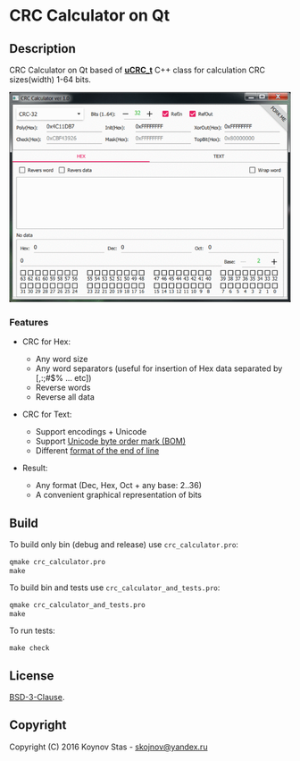 # CRC Calculator on Qt


## Description

CRC Calculator on Qt based of **[uCRC_t](https://github.com/KoynovStas/uCRC_t)** C++ class for calculation CRC sizes(width) 1-64 bits.


<p align="center">
<img src="./screenshots/animation.gif" width="694"></img>
</p>



### Features

- CRC for Hex:
	- Any word size
	- Any word separators (useful for insertion of Hex data separated by [,:;#$% ... etc])
	- Reverse words
	- Reverse all data

- CRC for Text:
	- Support encodings + Unicode
	- Support [Unicode byte order mark (BOM)](https://en.wikipedia.org/wiki/Byte_order_mark)
	- Different [format of the end of line](https://en.wikipedia.org/wiki/Newline)
	
- Result:
	- Any format (Dec, Hex, Oct + any base: 2..36)
	- A convenient graphical representation of bits



## Build

To build only bin (debug and release) use `crc_calculator.pro`:

```console
qmake crc_calculator.pro
make
```


To build bin and tests use `crc_calculator_and_tests.pro`:

```console
qmake crc_calculator_and_tests.pro
make
```


To run tests:

```console
make check
```



## License

[BSD-3-Clause](./LICENSE).



## Copyright
Copyright (C) 2016 Koynov Stas - skojnov@yandex.ru
